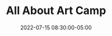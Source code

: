 ---
date: 2022-07-15 08:30:00-05:00
dates: 8:30 am every day from Jul 11 2022 to Jul 15 2022
draft: false
durationMinutes: 240
title: All About Art Camp
---